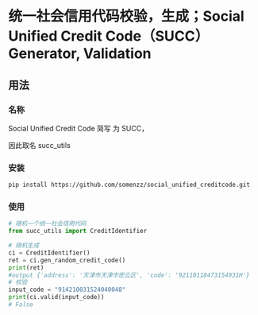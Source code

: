 # 统一社会信用代码校验，生成；Social Unified Credit Code（SUCC）Generator, Validation

## 用法

### 名称

Social Unified Credit Code 简写 为 SUCC，

因此取名 succ_utils



### 安装 
```sh
pip install https://github.com/somenzz/social_unified_creditcode.git
```

### 使用
```python
# 随机一个统一社会信用代码
from succ_utils import CreditIdentifier

# 随机生成
ci = CreditIdentifier()
ret = ci.gen_random_credit_code()
print(ret)
#output {'address': '天津市天津市密云区', 'code': '92110118473154931H'} 
# 校验 
input_code = "914210031524040048"
print(ci.valid(input_code))
# False
```